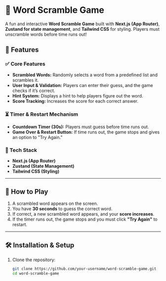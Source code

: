 # 🧩 Word Scramble Game

A fun and interactive **Word Scramble Game** built with **Next.js (App Router)**, **Zustand for state management**, and **Tailwind CSS** for styling. Players must unscramble words before time runs out!

## 🚀 Features

### ✅ Core Features
- **Scrambled Words:** Randomly selects a word from a predefined list and scrambles it.
- **User Input & Validation:** Players can enter their guess, and the game checks if it’s correct.
- **Hint System:** Displays a hint to help players figure out the word.
- **Score Tracking:** Increases the score for each correct answer.

### ⏳ Timer & Restart Mechanism
- **Countdown Timer (30s):** Players must guess before time runs out.
- **Game Over & Restart Button:** If time runs out, the game stops and gives an option to "Try Again."

### 🎨 Tech Stack
- **Next.js (App Router)**
- **Zustand (State Management)**
- **Tailwind CSS (Styling)**

---

## 📜 How to Play
1. A scrambled word appears on the screen.
2. You have **30 seconds** to guess the correct word.
3. If correct, a new scrambled word appears, and your **score increases**.
4. If the timer runs out, the game stops and you must click **"Try Again"** to restart.

---

## 🛠 Installation & Setup

1. Clone the repository:
   ```bash
   git clone https://github.com/your-username/word-scramble-game.git
   cd word-scramble-game
